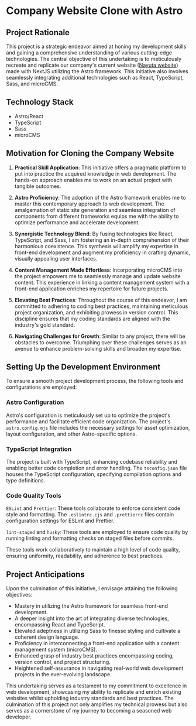 # Company Website Clone with Astro

## Project Rationale

This project is a strategic endeavor aimed at honing my development skills and gaining a comprehensive understanding of various cutting-edge technologies. The central objective of this undertaking is to meticulously recreate and replicate our company's current website (<a href="https://nayuta.earth/" target="_blanck">Nayuta website</a>) made with NextJS utilizing the Astro framework. This initiative also involves seamlessly integrating additional technologies such as React, TypeScript, Sass, and microCMS.

## Technology Stack

- Astro/React
- TypeScript
- Sass
- microCMS

## Motivation for Cloning the Company Website

1. **Practical Skill Application**: This initiative offers a pragmatic platform to put into practice the acquired knowledge in web development. The hands-on approach enables me to work on an actual project with tangible outcomes.

2. **Astro Proficiency**: The adoption of the Astro framework enables me to master this contemporary approach to web development. The amalgamation of static site generation and seamless integration of components from different frameworks equips me with the ability to optimize performance and accelerate development.

3. **Synergistic Technology Blend**: By fusing technologies like React, TypeScript, and Sass, I am fostering an in-depth comprehension of their harmonious coexistence. This synthesis will amplify my expertise in front-end development and augment my proficiency in crafting dynamic, visually appealing user interfaces.

4. **Content Management Made Effortless**: Incorporating microCMS into the project empowers me to seamlessly manage and update website content. This experience in linking a content management system with a front-end application enriches my repertoire for future projects.

5. **Elevating Best Practices**: Throughout the course of this endeavor, I am committed to adhering to coding best practices, maintaining meticulous project organization, and exhibiting prowess in version control. This discipline ensures that my coding standards are aligned with the industry's gold standard.

6. **Navigating Challenges for Growth**: Similar to any project, there will be obstacles to overcome. Triumphing over these challenges serves as an avenue to enhance problem-solving skills and broaden my expertise.

## Setting Up the Development Environment

To ensure a smooth project development process, the following tools and configurations are employed:

### Astro Configuration

Astro's configuration is meticulously set up to optimize the project's performance and facilitate efficient code organization. The project's <code>astro.config.mjs</code> file includes the necessary settings for asset optimization, layout configuration, and other Astro-specific options.

### TypeScript Integration

The project is built with TypeScript, enhancing codebase reliability and enabling better code completion and error handling. The <code>tsconfig.json</code> file houses the TypeScript configuration, specifying compilation options and type definitions.

### Code Quality Tools

<code>ESLint</code> and <code>Prettier</code>: These tools collaborate to enforce consistent code style and formatting. The <code>.eslintrc.cjs</code> and <code>.prettierrc</code> files contain configuration settings for ESLint and Prettier.

<code>lint-staged</code> and <code>husky</code>: These tools are employed to ensure code quality by running linting and formatting checks on staged files before commits.

These tools work collaboratively to maintain a high level of code quality, ensuring uniformity, readability, and adherence to best practices.

## Project Anticipations

Upon the culmination of this initiative, I envisage attaining the following objectives:

- Mastery in utilizing the Astro framework for seamless front-end development.
- A deeper insight into the art of integrating diverse technologies, encompassing React and TypeScript.
- Elevated adeptness in utilizing Sass to finesse styling and cultivate a coherent design language.
- Proficiency in interconnecting a front-end application with a content management system (microCMS).
- Enhanced grasp of industry best practices encompassing coding, version control, and project structuring.
- Heightened self-assurance in navigating real-world web development projects in the ever-evolving landscape.

This undertaking serves as a testament to my commitment to excellence in web development, showcasing my ability to replicate and enrich existing websites whilst upholding industry standards and best practices. The culmination of this project not only amplifies my technical prowess but also serves as a cornerstone of my journey to becoming a seasoned web developer.
